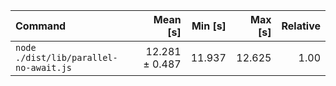| Command | Mean [s] | Min [s] | Max [s] | Relative |
|:---|---:|---:|---:|---:|
| `node ./dist/lib/parallel-no-await.js` | 12.281 ± 0.487 | 11.937 | 12.625 | 1.00 |
